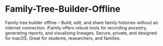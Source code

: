 # Family-Tree-Builder-Offline
Family tree builder offline – Build, edit, and share family histories without an internet connection. iFamily offers robust tools for recording ancestry, generating reports, and visualizing lineages. Secure, private, and designed for macOS. Great for students, researchers, and families.
